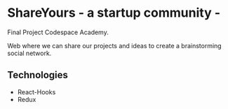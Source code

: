 # ShareYours - a startup community -

Final Project Codespace Academy.

Web where we can share our projects and ideas to create a brainstorming social network.

## Technologies
* React-Hooks
* Redux

